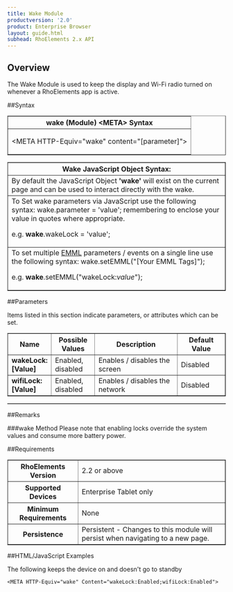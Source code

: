 ```yaml
---
title: Wake Module
productversion: '2.0'
product: Enterprise Browser
layout: guide.html
subhead: RhoElements 2.x API
---
```


## Overview
The Wake Module is used to keep the display and Wi-Fi radio turned on whenever a RhoElements app is active. 

##Syntax
<table class="facelift" style="width:100%" border="1" padding="5px"> <tr><th class="tableHeading">wake (Module) &lt;META&gt; Syntax
</th></tr><tr><td class="clsSyntaxCells clsOddRow"><p>&lt;META HTTP-Equiv="wake" content="[parameter]"&gt;</p></td></tr></table>
<table class="facelift" style="width:100%" border="1" padding="5px"> <tr><th class="tableHeading">Wake JavaScript Object Syntax:</th></tr><tr><td class="clsSyntaxCells clsOddRow">
By default the JavaScript Object <b>'wake'</b> will exist on the current page and can be used to interact directly with the wake.
</td></tr><tr><td class="clsSyntaxCells clsEvenRow">
To Set wake parameters via JavaScript use the following syntax: wake.parameter = 'value'; remembering to enclose your value in quotes where appropriate.  
<P />e.g. <b>wake</b>.wakeLock = 'value';
</td></tr><tr><td class="clsSyntaxCells clsOddRow">							
To set multiple <a href="/rhoelements/EMMLOverview">EMML</a> parameters / events on a single line use the following syntax: wake.setEMML("[Your EMML Tags]");
<P />
e.g. <b>wake</b>.setEMML("wakeLock:<i>value</i>");							
</td></tr></table>


##Parameters


Items listed in this section indicate parameters, or attributes which can be set.
<table class="facelift" style="width:100%" border="1" padding="5px"> <col width="20%" /><col width="20%" /><col width="38%" /><col width="22%" /><tr><th class="tableHeading">Name</th><th class="tableHeading">Possible Values</th><th class="tableHeading">Description</th><th class="tableHeading">Default Value</th></tr><tr><td class="clsSyntaxCells clsOddRow"><b>wakeLock:[Value]
</b></td><td class="clsSyntaxCells clsOddRow">Enabled, disabled</td><td class="clsSyntaxCells clsOddRow">Enables / disables the screen</td><td class="clsSyntaxCells clsOddRow">Disabled</td></tr><tr><td class="clsSyntaxCells clsEvenRow"><b>wifiLock:[Value]
</b></td><td class="clsSyntaxCells clsEvenRow">Enabled, disabled</td><td class="clsSyntaxCells clsEvenRow">Enables / disables the network</td><td class="clsSyntaxCells clsEvenRow">Disabled</td></tr></table>
<table class="facelift" style="width:100%" border="1" padding="5px"> <col width="78%" /><col width="8%" /><col width="1%" /><col width="5%" /><col width="1%" /><col width="5%" /><col width="2%" /></table>




##Remarks


###wake Method
Please note that enabling locks override the system values and consume more battery power.




##Requirements

<table class="facelift" style="width:100%" border="1" padding="5px"> <tr><th class="tableHeading">RhoElements Version</th><td class="clsSyntaxCell clsEvenRow">2.2 or above
</td></tr><tr><th class="tableHeading">Supported Devices</th><td class="clsSyntaxCell clsOddRow">Enterprise Tablet only</td></tr><tr><th class="tableHeading">Minimum Requirements</th><td class="clsSyntaxCell clsOddRow">None</td></tr><tr><th class="tableHeading">Persistence</th><td class="clsSyntaxCell clsEvenRow">Persistent - Changes to this module will persist when navigating to a new page.</td></tr></table>


##HTML/JavaScript Examples

The following keeps the device on and doesn't go to standby

	<META HTTP-Equiv="wake" Content="wakeLock:Enabled;wifiLock:Enabled">
					





